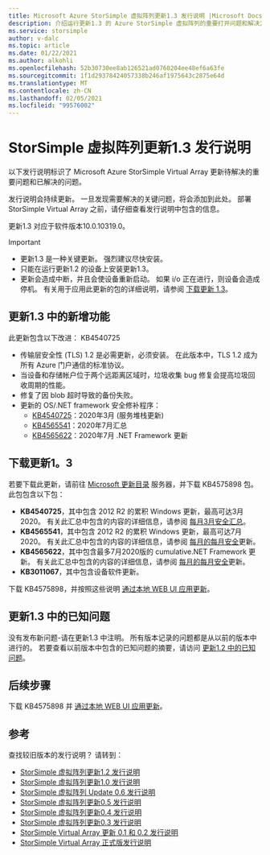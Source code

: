 ```yaml
---
title: Microsoft Azure StorSimple 虚拟阵列更新1.3 发行说明 |Microsoft Docs
description: 介绍运行更新1.3 的 Azure StorSimple 虚拟阵列的重要打开问题和解决方案。
ms.service: storsimple
author: v-dalc
ms.topic: article
ms.date: 01/22/2021
ms.author: alkohli
ms.openlocfilehash: 52b30730ee8ab126521ad0760204ee48ef6a63fe
ms.sourcegitcommit: 1f1d29378424057338b246af1975643c2875e64d
ms.translationtype: MT
ms.contentlocale: zh-CN
ms.lasthandoff: 02/05/2021
ms.locfileid: "99576002"
---
```

# <a name="storsimple-virtual-array-update-13-release-notes"></a>StorSimple 虚拟阵列更新1.3 发行说明

以下发行说明标识了 Microsoft Azure StorSimple Virtual Array 更新待解决的重要问题和已解决的问题。

发行说明会持续更新。 一旦发现需要解决的关键问题，将会添加到此处。 部署 StorSimple Virtual Array 之前，请仔细查看发行说明中包含的信息。

更新1.3 对应于软件版本10.0.10319.0。

> [!IMPORTANT]
> - 更新1.3 是一种关键更新。 强烈建议尽快安装。
> - 只能在运行更新1.2 的设备上安装更新1.3。
> - 更新会造成中断，并且会使设备重新启动。 如果 i/o 正在进行，则设备会造成停机。 有关用于应用此更新的包的详细说明，请参阅 [下载更新 1.3](#download-update-13)。

## <a name="whats-new-in-update-13"></a>更新1.3 中的新增功能

此更新包含以下改进： KB4540725

- 传输层安全性 (TLS) 1.2 是必需更新，必须安装。 在此版本中，TLS 1.2 成为所有 Azure 门户通信的标准协议。
- 当设备和存储帐户位于两个远距离区域时，垃圾收集 bug 修复会提高垃圾回收周期的性能。
- 修复了因 blob 超时导致的备份失败。
- 更新的 OS/.NET framework 安全修补程序：
  - [KB4540725](https://support.microsoft.com/topic/servicing-stack-update-for-windows-8-1-rt-8-1-and-server-2012-r2-march-10-2020-cfa082a3-0b58-a8a3-7dc7-ab424de91b86)：2020年3月 (服务堆栈更新) 
  - [KB4565541](https://support.microsoft.com/topic/july-14-2020-kb4565541-monthly-rollup-fed6b2b1-3d23-5981-34df-9215a8d8ce01)：2020年7月汇总
  - [KB4565622](https://support.microsoft.com/topic/security-and-quality-rollup-for-net-framework-4-6-4-6-1-4-6-2-4-7-4-7-1-4-7-2-for-windows-8-1-rt-8-1-and-windows-server-2012-r2-kb4565622-b7320848-1889-a624-da01-719f55ee8a00)：2020年7月 .NET Framework 更新

## <a name="download-update-13"></a>下载更新1。3

若要下载此更新，请前往 [Microsoft 更新目录](https://www.catalog.update.microsoft.com/Home.aspx) 服务器，并下载 KB4575898 包。 此包包含以下包：

- **KB4540725**，其中包含 2012 R2 的累积 Windows 更新，最高可达3月2020。 有关此汇总中包含的内容的详细信息，请参阅 [每月3月安全汇总](https://support.microsoft.com/help/4540725)。
- **KB4565541**，其中包含 2012 R2 的累积 Windows 更新，最高可达7月2020。 有关此汇总中包含的内容的详细信息，请参阅 [每月的每月安全](https://support.microsoft.com/help/4565541)更新。
- **KB4565622**，其中包含最多7月2020版的 cumulative.NET Framework 更新。 有关此汇总中包含的内容的详细信息，请参阅 [每月的每月安全](https://support.microsoft.com/help/4565622)更新。
- **KB3011067**，其中包含设备软件更新。

下载 KB4575898，并按照这些说明 [通过本地 WEB UI 应用更新](./storsimple-virtual-array-install-update-11.md#use-the-local-web-ui)。

## <a name="known-issues-in-update-13"></a>更新1.3 中的已知问题
没有发布新问题-请在更新1.3 中注明。 所有版本记录的问题都是从以前的版本中进行的。 若要查看以前版本中包含的已知问题的摘要，请访问 [更新1.2 中的已知问题](./storsimple-virtual-array-update-12-release-notes.md#known-issues-in-update-12)。

## <a name="next-steps"></a>后续步骤
下载 KB4575898 并 [通过本地 WEB UI 应用更新](./storsimple-virtual-array-install-update-1.md#use-the-local-web-ui)。

## <a name="references"></a>参考
查找较旧版本的发行说明？ 请转到：

- [StorSimple 虚拟阵列更新1.2 发行说明](./storsimple-virtual-array-update-12-release-notes.md)
- [StorSimple 虚拟阵列更新1.0 发行说明](./storsimple-virtual-array-update-1-release-notes.md)
- [StorSimple 虚拟阵列 Update 0.6 发行说明](./storsimple-virtual-array-update-06-release-notes.md)
- [StorSimple 虚拟阵列更新0.5 发行说明](./storsimple-virtual-array-update-05-release-notes.md)
- [StorSimple 虚拟阵列更新0.4 发行说明](./storsimple-virtual-array-update-04-release-notes.md)
- [StorSimple 虚拟阵列更新0.3 发行说明](./storsimple-ova-update-03-release-notes.md)
- [StorSimple Virtual Array 更新 0.1 和 0.2 发行说明](./storsimple-ova-update-01-release-notes.md)
- [StorSimple Virtual Array 正式版发行说明](https://review.docs.microsoft.com/en-us/azure/storsimple/storsimple-ova-pp-release-notes)